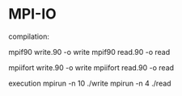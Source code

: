 # MPI-IO

compilation:

mpif90 write.90 -o write
mpif90 read.90  -o read

mpiifort write.90 -o write
mpiifort read.90  -o read

execution
mpirun -n 10 ./write
mpirun -n  4 ./read
